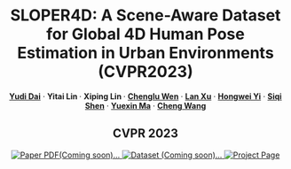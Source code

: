 <p align="center">

  <h1 align="center">SLOPER4D: A Scene-Aware Dataset for Global 4D Human Pose Estimation in Urban Environments (CVPR2023)</h1>
  <p align="center">
    <a href="https://climbingdaily.github.io/"><strong>Yudi Dai</strong></a>
    ·
    <a><strong>Yitai Lin </strong></a>
    ·
    <a><strong>Xiping Lin </strong></a>
    ·
    <a href="https://asc.xmu.edu.cn/t/wenchenglu"><strong>Chenglu Wen</strong></a>
    ·
    <a href="https://www.xu-lan.com/"><strong>Lan Xu</strong></a>
    ·
    <a href="https://xyyhw.top/"><strong>Hongwei Yi</strong></a>
    ·
    <a href="https://asc.xmu.edu.cn/t/shensiqi"><strong>Siqi Shen</strong></a>
    ·
    <a href="https://yuexinma.me/"><strong>Yuexin Ma</strong></a>
    ·
    <a href="http://www.cwang93.net/index_en.htm"><strong>Cheng Wang</strong></a>
  </p>
<h2 align="center">CVPR 2023</h2>

  <p align="center">
    <a href="">
      <img src='https://img.shields.io/badge/Paper-PDF-green?style=for-the-badge&logo=adobeacrobatreader&logoWidth=20&logoColor=white&labelColor=c94330&color=db5a44' alt='Paper PDF(Coming soon)...'>
    </a>
    <a href="">
      <img src='https://img.shields.io/badge/Dataset-Coming%20soon-lightgrey?style=for-the-badge' alt='Dataset (Coming soon)...'>
    </a>
    <a href='http://www.lidarhumanmotion.net/sloper4d/'>
      <img src='https://img.shields.io/badge/SLOPER4D-Page-orange?style=for-the-badge&logo=Google%20chrome&logoColor=white&labelColor=D35400' alt='Project Page'></a>
  </p>
